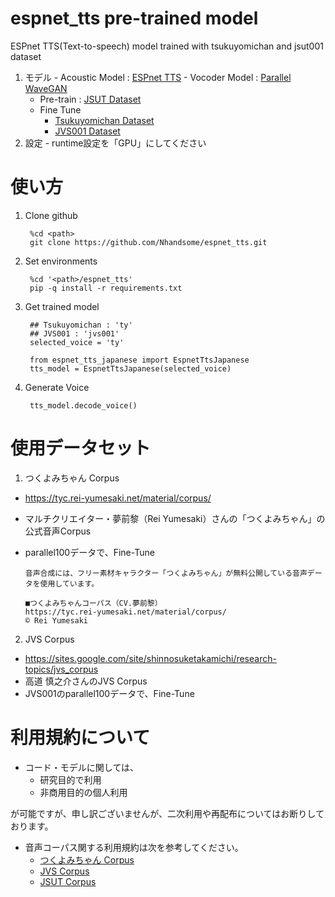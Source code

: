 # espnet_tts pre-trained model
ESPnet TTS(Text-to-speech) model trained with tsukuyomichan and jsut001 dataset

  1. モデル
    - Acoustic Model : [ESPnet TTS](https://espnet.github.io/espnet/)
    - Vocoder Model : [Parallel WaveGAN](https://github.com/kan-bayashi/ParallelWaveGAN)
      - Pre-train : [JSUT Dataset](https://sites.google.com/site/shinnosuketakamichi/publication/jsut) 
      - Fine Tune
        - [Tsukuyomichan Dataset](https://tyc.rei-yumesaki.net/material/corpus/)
        - [JVS001 Dataset](https://sites.google.com/site/shinnosuketakamichi/research-topics/jvs_corpus)
  2. 設定
    - runtime設定を「GPU」にしてください


# 使い方
1. Clone github

        
        %cd <path>
        git clone https://github.com/Nhandsome/espnet_tts.git
2. Set environments

        %cd '<path>/espnet_tts'
        pip -q install -r requirements.txt
3. Get trained model

        ## Tsukuyomichan : 'ty'
        ## JVS001 : 'jvs001'
        selected_voice = 'ty'

        from espnet_tts_japanese import EspnetTtsJapanese
        tts_model = EspnetTtsJapanese(selected_voice)

4. Generate Voice

        tts_model.decode_voice()

# 使用データセット
1. つくよみちゃん Corpus
  - https://tyc.rei-yumesaki.net/material/corpus/
  - マルチクリエイター・夢前黎（Rei Yumesaki）さんの「つくよみちゃん」の公式音声Corpus
  - parallel100データで、Fine-Tune

        音声合成には、フリー素材キャラクター「つくよみちゃん」が無料公開している音声データを使用しています。

        ■つくよみちゃんコーパス（CV.夢前黎）
        https://tyc.rei-yumesaki.net/material/corpus/
        © Rei Yumesaki


2. JVS Corpus
  - https://sites.google.com/site/shinnosuketakamichi/research-topics/jvs_corpus
  - 高道 慎之介さんのJVS Corpus
  - JVS001のparallel100データで、Fine-Tune

# 利用規約について
- コード・モデルに関しては、
  - 研究目的で利用
  - 非商用目的の個人利用

が可能ですが、申し訳ございませんが、二次利用や再配布についてはお断りしております。


- 音声コーパス関する利用規約は次を参考してください。
  - [つくよみちゃん Corpus](https://tyc.rei-yumesaki.net/material/corpus/#terms)
  - [JVS Corpus](https://sites.google.com/site/shinnosuketakamichi/research-topics/jvs_corpus#h.p_OP_G8FT_Kuf4)
  - [JSUT Corpus](https://sites.google.com/site/shinnosuketakamichi/publication/jsut#h.p_YexdnC0CAtY8)
